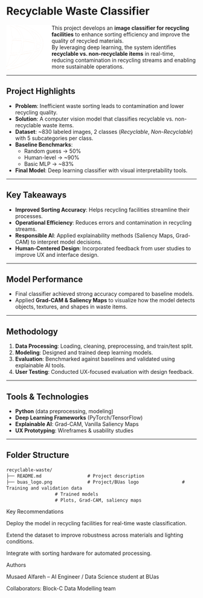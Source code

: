 # Recyclable Waste Classifier  

<img align="left" src="https://github.com/MusaedMusaedSadeqMusaedAl-Fareh225739/AI-DataScience-Portfolio/blob/main/projects/recyclable-waste/buas_logo.png" alt="BUas Logo" width="120"/>  

This project develops an **image classifier for recycling facilities** to enhance sorting efficiency and improve the quality of recycled materials.  
By leveraging deep learning, the system identifies **recyclable vs. non-recyclable items** in real-time, reducing contamination in recycling streams and enabling more sustainable operations.  

---

## Project Highlights
- **Problem**: Inefficient waste sorting leads to contamination and lower recycling quality.  
- **Solution**: A computer vision model that classifies recyclable vs. non-recyclable waste items.  
- **Dataset**: ~830 labeled images, 2 classes (*Recyclable*, *Non-Recyclable*) with 5 subcategories per class.  
- **Baseline Benchmarks**:  
  - Random guess → 50%  
  - Human-level → ~90%  
  - Basic MLP → ~83%  
- **Final Model**: Deep learning classifier with visual interpretability tools.  

---

## Key Takeaways
- **Improved Sorting Accuracy**: Helps recycling facilities streamline their processes.  
- **Operational Efficiency**: Reduces errors and contamination in recycling streams.  
- **Responsible AI**: Applied explainability methods (Saliency Maps, Grad-CAM) to interpret model decisions.  
- **Human-Centered Design**: Incorporated feedback from user studies to improve UX and interface design.  

---

## Model Performance
- Final classifier achieved strong accuracy compared to baseline models.  
- Applied **Grad-CAM & Saliency Maps** to visualize how the model detects objects, textures, and shapes in waste items.  

---

## Methodology
1. **Data Processing**: Loading, cleaning, preprocessing, and train/test split.  
2. **Modeling**: Designed and trained deep learning models.  
3. **Evaluation**: Benchmarked against baselines and validated using explainable AI tools.  
4. **User Testing**: Conducted UX-focused evaluation with design feedback.  

---

## Tools & Technologies
- **Python** (data preprocessing, modeling)  
- **Deep Learning Frameworks** (PyTorch/TensorFlow)  
- **Explainable AI**: Grad-CAM, Vanilla Saliency Maps  
- **UX Prototyping**: Wireframes & usability studies  

---

## Folder Structure
```plaintext
recyclable-waste/
├── README.md                 # Project description
├── buas_logo.png             # Project/BUas logo                # Training and validation data
                  # Trained models
                  # Plots, Grad-CAM, saliency maps
```

Key Recommendations

Deploy the model in recycling facilities for real-time waste classification.

Extend the dataset to improve robustness across materials and lighting conditions.

Integrate with sorting hardware for automated processing.

Authors

Musaed Alfareh – AI Engineer / Data Science student at BUas

Collaborators: Block-C Data Modelling team
